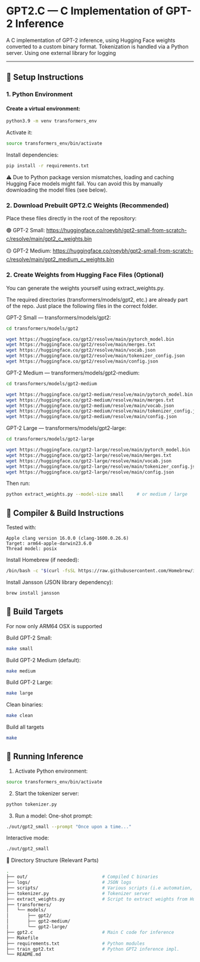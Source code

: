 
# GPT2.C — C Implementation of GPT-2 Inference

A C implementation of GPT-2 inference, using Hugging Face weights converted to a custom binary format. Tokenization is handled via a Python server. Using one external library for logging

---
## 🧰 Setup Instructions

### 1. Python Environment

#### Create a virtual environment:
```bash
python3.9 -m venv transformers_env
```

Activate it:
```bash
source transformers_env/bin/activate
```

Install dependencies:
```bash
pip install -r requirements.txt
```

⚠️ Due to Python package version mismatches, loading and caching Hugging Face models might fail.
You can avoid this by manually downloading the model files (see below).




### 2. Download Prebuilt GPT2.C Weights (Recommended)
Place these files directly in the root of the repository:

🟢 GPT-2 Small:
https://huggingface.co/roeybh/gpt2-small-from-scratch-c/resolve/main/gpt2_c_weights.bin

🟡 GPT-2 Medium:
https://huggingface.co/roeybh/gpt2-small-from-scratch-c/resolve/main/gpt2_medium_c_weights.bin


### 2. Create Weights from Hugging Face Files (Optional)
You can generate the weights yourself using extract_weights.py.

The required directories (transformers/models/gpt2, etc.) are already part of the repo.
Just place the following files in the correct folder.

GPT-2 Small — transformers/models/gpt2:
```bash
cd transformers/models/gpt2

wget https://huggingface.co/gpt2/resolve/main/pytorch_model.bin
wget https://huggingface.co/gpt2/resolve/main/merges.txt
wget https://huggingface.co/gpt2/resolve/main/vocab.json
wget https://huggingface.co/gpt2/resolve/main/tokenizer_config.json
wget https://huggingface.co/gpt2/resolve/main/config.json
```

GPT-2 Medium — transformers/models/gpt2-medium:
```bash
cd transformers/models/gpt2-medium

wget https://huggingface.co/gpt2-medium/resolve/main/pytorch_model.bin
wget https://huggingface.co/gpt2-medium/resolve/main/merges.txt
wget https://huggingface.co/gpt2-medium/resolve/main/vocab.json
wget https://huggingface.co/gpt2-medium/resolve/main/tokenizer_config.json
wget https://huggingface.co/gpt2-medium/resolve/main/config.json
```

GPT-2 Large — transformers/models/gpt2-large:
```bash
cd transformers/models/gpt2-large

wget https://huggingface.co/gpt2-large/resolve/main/pytorch_model.bin
wget https://huggingface.co/gpt2-large/resolve/main/merges.txt
wget https://huggingface.co/gpt2-large/resolve/main/vocab.json
wget https://huggingface.co/gpt2-large/resolve/main/tokenizer_config.json
wget https://huggingface.co/gpt2-large/resolve/main/config.json
```

Then run:
```bash
python extract_weights.py --model-size small     # or medium / large
```


## 🧱 Compiler & Build Instructions
Tested with:
```text
Apple clang version 16.0.0 (clang-1600.0.26.6)
Target: arm64-apple-darwin23.6.0
Thread model: posix
```

Install Homebrew (if needed):
```bash
/bin/bash -c "$(curl -fsSL https://raw.githubusercontent.com/Homebrew/install/HEAD/install.sh)"
```

Install Jansson (JSON library dependency):
```bash
brew install jansson
```

## 🔨 Build Targets
For now only ARM64 OSX is supported

Build GPT-2 Small:
```bash
make small
```

Build GPT-2 Medium (default):
```bash
make medium
```

Build GPT-2 Large:
```bash
make large
```

Clean binaries:
```bash
make clean
```

Build all targets
```bash
make
```

## 🚀 Running Inference
1. Activate Python environment:
```bash
source transformers_env/bin/activate
```

2. Start the tokenizer server:
```bash
python tokenizer.py
```

3. Run a model:
One-shot prompt:
```bash
./out/gpt2_small --prompt "Once upon a time..."
```

Interactive mode:
```bash
./out/gpt2_small
```

📁 Directory Structure (Relevant Parts)
```bash
.
├── out/                            # Compiled C binaries
├── logs/                           # JSON logs
├── scripts/                        # Various scripts (i.e automation, performance analysis)
├── tokenizer.py                    # Tokenizer server
├── extract_weights.py              # Script to extract weights from Hugging Face models
├── transformers/
│   └── models/
│       ├── gpt2/
│       ├── gpt2-medium/
│       └── gpt2-large/
├── gpt2.c                          # Main C code for inference
├── Makefile
├── requirements.txt                # Python modules
├── train_gpt2.txt                  # Python GPT2 inference impl.
└── README.md
```
